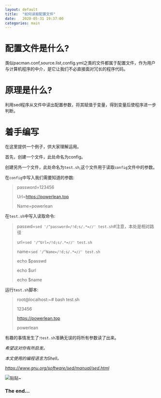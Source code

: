```yaml
---
layout: default
title:  "如何读取配置文件"
date:   2020-05-31 19:37:00
categories: main
---
```

# 配置文件是什么?

类似pacman.conf,source.list,config.yml之类的文件都属于配置文件，作为用户与计算机程序的中介，是它让我们不必直接面对冗长的程序代码。

# 原理是什么?

利用sed程序从文件中读出配置参数，将其赋值于变量，得到变量后使程序进一步判断。

# 着手编写

在这里提供一个例子，供大家理解运用。

首先，创建一个文件，此处命名为config。

创建另外一个文件，此处命名为`test.sh`,这个文件用于读取`config`文件中的参数。

在`config`中写入我们需要知道的参数:

> password=123456
>
> Url=https://powerlean.top
>
> Name=powerlean

在`test.sh`中写入读取命令:

> passwd=`sed '/^password=/!d;s/.*=//' test.sh`#注意，本处是相对路径  
>
> url=`sed '/^Url=/!d;s/.*=//' test.sh`  
>
> name=`sed '/^Name=/!d;s/.*=//' test.sh`  
>
> echo $passwd  
>
> echo $url 
>
> echo $name

运行`test.sh`脚本:

> root@localhost:~# bash test.sh
>
> 123456
>
> https://powerlean.top
>
> powerlean 

有趣的事情发生了:`test.sh`准确无误的将所有参数读了出来。

*希望这对你有所启发。*

*本文使用的编程语言为Shell。*

*https://www.gnu.org/software/sed/manual/sed.html*

![](https://i.loli.net/2020/05/31/EWLAX2sGOCqmQNu.gif "贴贴~")

### The end...
